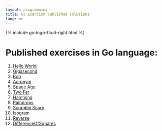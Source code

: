 ```yaml
---
layout: programming
title: Go Exercism published solutions
lang: en
---
```

{% include go-logo-float-right.html %}

# Published exercises in Go language:

<div class="row">
<!-- First Column -->
<div class="col">
  <ol>
    <li><a href="https://exercism.io/tracks/go/exercises/hello-world/solutions/5c04ba98fa234720a46469f43a193cde">Hello World</a></li>
    <li><a href="https://exercism.io/my/solutions/93894c94bd1e4695adc2aaba024202aa">Gigasecond</a></li>
    <li><a href="https://exercism.io/tracks/go/exercises/bob/solutions/4c7737a9bcbd47b096e51243815e4989">Bob</a></li>
    <li><a href="https://exercism.io/tracks/go/exercises/acronym/solutions/53184f8a114c4c6795fcc164a9413ee4">Acronym</a></li>
    <li><a href="https://exercism.io/tracks/go/exercises/space-age/solutions/a64ee12516ef452db235c57f42d403c2">Spage Age</a></li>
    <li><a href="https://exercism.io/tracks/go/exercises/two-fer/solutions/b4f99f007ebb4a43a31b9d1e01d5bd26">Two Fer</a></li>
    <li><a href="https://exercism.io/tracks/go/exercises/hamming/solutions/0bc47118bb9340ecb2d9e4007acf31a9">Hamming</a></li>
    <li><a href="https://exercism.io/tracks/go/exercises/raindrops/solutions/f720ebc2efb74882a39f44fe582bfa17">Raindrops</a></li>
    <li><a href="https://exercism.io/tracks/go/exercises/scrabble-score/solutions/3d034762da584a4190df8dfbfea10fb7">Scrabble Score</a></li>
    <li><a href="https://exercism.io/tracks/go/exercises/isogram/solutions/f60da9437eea4c0b8f7451c8f387d48d">Isogram</a></li>
    <li><a href="https://exercism.io/tracks/go/exercises/reverse-string/solutions/cdd0a9173dd94155a5b5d830d2223796">Reverse</a></li>
    <li><a href="https://exercism.io/tracks/go/exercises/difference-of-squares/solutions/07639793ea5641479b4d668319751476">DifferenceOfSquares</a></li> 
  </ol>
</div>

</div>

